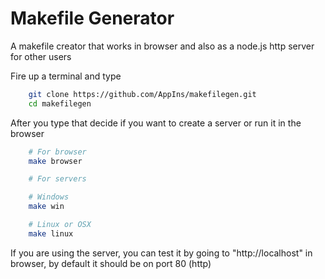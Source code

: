 # Makefile Generator

A makefile creator that works in browser and also as a node.js http server for other users

Fire up a terminal and type

```sh
    git clone https://github.com/AppIns/makefilegen.git
    cd makefilegen
```

After you type that decide if you want to create a server or run it in the browser

```sh
    # For browser
    make browser

    # For servers

    # Windows
    make win

    # Linux or OSX
    make linux
```

If you are using the server, you can test it by going to "http://localhost" in browser,
by default it should be on port 80 (http)
